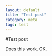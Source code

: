 ```yaml
---
layout: default
title: "Test post"
category: meta
tags: test
---
```

#Test post

Does this work.
OK.
